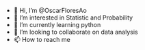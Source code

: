 - 👋 Hi, I’m @OscarFloresAo
- 👀 I’m interested in Statistic and Probability
- 🌱 I’m currently learning python
- 💞️ I’m looking to collaborate on data analysis
- 📫 How to reach me 

<!---
OscarFloresAo/OscarFloresAo is a ✨ special ✨ repository because its `README.md` (this file) appears on your GitHub profile.
You can click the Preview link to take a look at your changes.
--->
